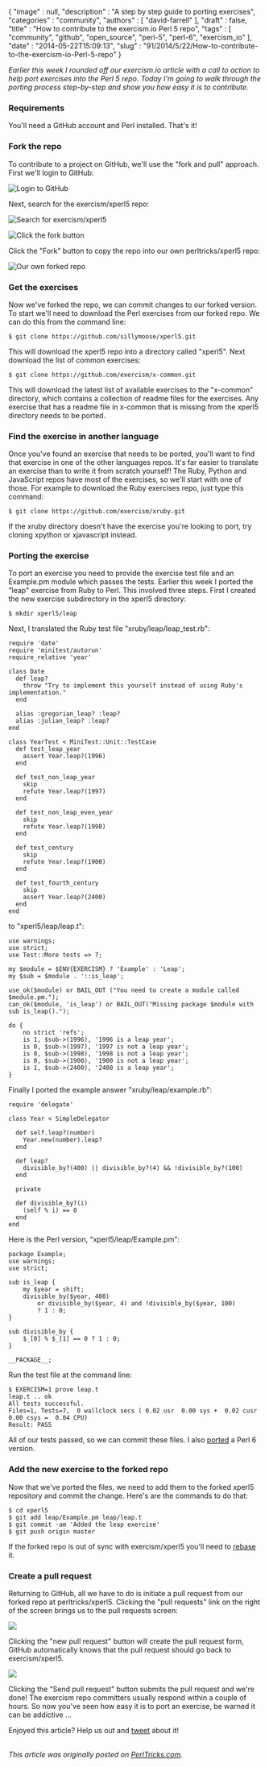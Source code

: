 {
   "image" : null,
   "description" : "A step by step guide to porting exercises",
   "categories" : "community",
   "authors" : [
      "david-farrell"
   ],
   "draft" : false,
   "title" : "How to contribute to the exercism.io Perl 5 repo",
   "tags" : [
      "community",
      "github",
      "open_source",
      "perl-5",
      "perl-6",
      "exercism_io"
   ],
   "date" : "2014-05-22T15:09:13",
   "slug" : "91/2014/5/22/How-to-contribute-to-the-exercism-io-Perl-5-repo"
}


*Earlier this week I rounded off our exercism.io article with a call to action to help port exercises into the Perl 5 repo. Today I'm going to walk through the porting process step-by-step and show you how easy it is to contribute.*

### Requirements

You'll need a GitHub account and Perl installed. That's it!

### Fork the repo

To contribute to a project on GitHub, we'll use the "fork and pull" approach. First we'll login to GitHub:

![](/images/91/github_1.png "Login to GitHub")

Next, search for the exercism/xperl5 repo:

![](/images/91/github_2.png "Search for exercism/xperl5")

![](/images/91/github_3.png "Click the fork button")

Click the "Fork" button to copy the repo into our own perltricks/xperl5 repo:

![](/images/91/github_4.png "Our own forked repo")

### Get the exercises

Now we've forked the repo, we can commit changes to our forked version. To start we'll need to download the Perl exercises from our forked repo. We can do this from the command line:

``` prettyprint
$ git clone https://github.com/sillymoose/xperl5.git
```

This will download the xperl5 repo into a directory called "xperl5". Next download the list of common exercises:

``` prettyprint
$ git clone https://github.com/exercism/x-common.git
```

This will download the latest list of available exercises to the "x-common" directory, which contains a collection of readme files for the exercises. Any exercise that has a readme file in x-common that is missing from the xperl5 directory needs to be ported.

### Find the exercise in another language

Once you've found an exercise that needs to be ported, you'll want to find that exercise in one of the other languages repos. It's far easier to translate an exercise than to write it from scratch yourself! The Ruby, Python and JavaScript repos have most of the exercises, so we'll start with one of those. For example to download the Ruby exercises repo, just type this command:

``` prettyprint
$ git clone https://github.com/exercism/xruby.git
```

If the xruby directory doesn't have the exercise you're looking to port, try cloning xpython or xjavascript instead.

### Porting the exercise

To port an exercise you need to provide the exercise test file and an Example.pm module which passes the tests. Earlier this week I ported the "leap" exercise from Ruby to Perl. This involved three steps. First I created the new exercise subdirectory in the xperl5 directory:

``` prettyprint
$ mkdir xperl5/leap
```

Next, I translated the Ruby test file "xruby/leap/leap\_test.rb":

``` prettyprint
require 'date'
require 'minitest/autorun'
require_relative 'year'

class Date
  def leap?
    throw "Try to implement this yourself instead of using Ruby's implementation."
  end
  
  alias :gregorian_leap? :leap?
  alias :julian_leap? :leap?
end

class YearTest < MiniTest::Unit::TestCase
  def test_leap_year
    assert Year.leap?(1996)
  end

  def test_non_leap_year
    skip
    refute Year.leap?(1997)
  end
  
  def test_non_leap_even_year
    skip
    refute Year.leap?(1998)
  end

  def test_century
    skip
    refute Year.leap?(1900)
  end

  def test_fourth_century
    skip
    assert Year.leap?(2400)
  end
end
```

to "xperl5/leap/leap.t":

``` prettyprint
use warnings;
use strict;
use Test::More tests => 7;

my $module = $ENV{EXERCISM} ? 'Example' : 'Leap';
my $sub = $module . '::is_leap';

use_ok($module) or BAIL_OUT ("You need to create a module called $module.pm.");
can_ok($module, 'is_leap') or BAIL_OUT("Missing package $module with sub is_leap().");

do {
    no strict 'refs';
    is 1, $sub->(1996), '1996 is a leap year';
    is 0, $sub->(1997), '1997 is not a leap year';
    is 0, $sub->(1998), '1998 is not a leap year';
    is 0, $sub->(1900), '1900 is not a leap year';
    is 1, $sub->(2400), '2400 is a leap year';
}
```

Finally I ported the example answer "xruby/leap/example.rb":

``` prettyprint
require 'delegate'

class Year < SimpleDelegator

  def self.leap?(number)
    Year.new(number).leap?
  end 

  def leap?
    divisible_by?(400) || divisible_by?(4) && !divisible_by?(100)
  end

  private

  def divisible_by?(i)
    (self % i) == 0
  end 
end
```

Here is the Perl version, "xperl5/leap/Example.pm":

``` prettyprint
package Example;
use warnings;
use strict;

sub is_leap {
    my $year = shift;
    divisible_by($year, 400)
        or divisible_by($year, 4) and !divisible_by($year, 100)
        ? 1 : 0;
}

sub divisible_by {
    $_[0] % $_[1] == 0 ? 1 : 0;
}

__PACKAGE__;
```

Run the test file at the command line:

``` prettyprint
$ EXERCISM=1 prove leap.t
leap.t .. ok   
All tests successful.
Files=1, Tests=7,  0 wallclock secs ( 0.02 usr  0.00 sys +  0.02 cusr  0.00 csys =  0.04 CPU)
Result: PASS
```

All of our tests passed, so we can commit these files. I also [ported](https://github.com/sillymoose/xperl6/tree/master/leap) a Perl 6 version.

### Add the new exercise to the forked repo

Now that we've ported the files, we need to add them to the forked xperl5 repository and commit the change. Here's are the commands to do that:

``` prettyprint
$ cd xperl5
$ git add leap/Example.pm leap/leap.t
$ git commit -am 'Added the leap exercise'
$ git push origin master
```

If the forked repo is out of sync with exercism/xperl5 you'll need to [rebase](http://stackoverflow.com/questions/7244321/how-to-update-github-forked-repository) it.

### Create a pull request

Returning to GitHub, all we have to do is initiate a pull request from our forked repo at perltricks/xperl5. Clicking the "pull requests" link on the right of the screen brings us to the pull requests screen:

![](/images/91/github_5.png)

Clicking the "new pull request" button will create the pull request form, GitHub automatically knows that the pull request should go back to exercism/xperl5.

![](/images/91/github_6.png)

Clicking the "Send pull request" button submits the pull request and we're done! The exercism repo committers usually respond within a couple of hours. So now you've seen how easy it is to port an exercise, be warned it can be addictive ...

Enjoyed this article? Help us out and [tweet](https://twitter.com/intent/tweet?original_referer=http%3A%2F%2Fperltricks.com%2Farticle%2F91%2F2014%2F5%2F21%2FHow-to-contribute-to-the-exercism-io-Perl-5-repo&text=How+to+contribute+to+the+exercism.io+Perl+5+repo&tw_p=tweetbutton&url=http%3A%2F%2Fperltricks.com%2Farticle%2F91%2F2014%2F5%2F21%2FHow-to-contribute-to-the-exercism-io-Perl-5-repo&via=perltricks) about it!

\
*This article was originally posted on [PerlTricks.com](http://perltricks.com).*
